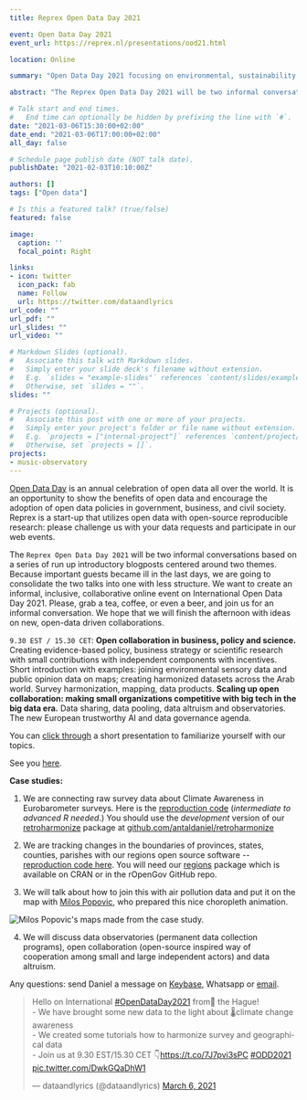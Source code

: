 ```yaml
---
title: Reprex Open Data Day 2021

event: Open Data Day 2021
event_url: https://reprex.nl/presentations/ood21.html

location: Online

summary: "Open Data Day 2021 focusing on environmental, sustainability and public spending data mapping."

abstract: "The Reprex Open Data Day 2021 will be two informal conversations based on a series of run up introductory    blogposts, tutorial, interviews centered around two themes. 1. Open collaboration in business, policy and science      and 2. Scaling up open collaboration: making small organizations competitive with big tech in the big data era. Our    case study will be based around the International Open Data Day 2021 themes, i.e. environmental, sustainability,       public spending and data mapping."

# Talk start and end times.
#   End time can optionally be hidden by prefixing the line with `#`.
date: "2021-03-06T15:30:00+02:00"
date_end: "2021-03-06T17:00:00+02:00"
all_day: false

# Schedule page publish date (NOT talk date).
publishDate: "2021-02-03T10:10:00Z"

authors: []
tags: ["Open data"]

# Is this a featured talk? (true/false)
featured: false

image:
  caption: ''
  focal_point: Right

links:
- icon: twitter
  icon_pack: fab
  name: Follow
  url: https://twitter.com/dataandlyrics
url_code: ""
url_pdf: ""
url_slides: ""
url_video: ""

# Markdown Slides (optional).
#   Associate this talk with Markdown slides.
#   Simply enter your slide deck's filename without extension.
#   E.g. `slides = "example-slides"` references `content/slides/example-slides.md`.
#   Otherwise, set `slides = ""`.
slides: ""

# Projects (optional).
#   Associate this post with one or more of your projects.
#   Simply enter your project's folder or file name without extension.
#   E.g. `projects = ["internal-project"]` references `content/project/deep-learning/index.md`.
#   Otherwise, set `projects = []`.
projects:
- music-observatory
---
```


[Open Data Day](https://opendataday.org/)  is an annual celebration of open data all over the world. It is an opportunity to show the benefits of open data and encourage the adoption of open data policies in government, business, and civil society. Reprex is a start-up that utilizes open data with open-source reproducible research: please challenge us with your data requests and participate in our web events.

The `Reprex Open Data Day 2021` will be two informal conversations based on a series of run up introductory blogposts centered around two themes. Because important guests became ill in the last days, we are going to consolidate the two talks into one with less structure.  We want to create an informal, inclusive, collaborative online event on International Open Data Day 2021. Please, grab a tea, coffee, or even a beer, and join us for an informal conversation. We hope that we will finish the afternoon with ideas on new, open-data driven collaborations.

`9.30 EST / 15.30 CET`:  **Open collaboration in business, policy and science.**   Creating evidence-based policy, business strategy or scientific research with small contributions with independent components with incentives.  Short introduction with examples:  joining environmental sensory data and public opinion data on maps; creating harmonized datasets across the Arab world.  Survey harmonization, mapping, data products.  **Scaling up open collaboration: making small organizations competitive with big tech in the big data era.**  Data sharing, data pooling, data altruism and observatories. The new European trustworthy AI and data governance agenda. 

You can [click through](/presentations/reprex_open_data_day_2021.html#/reprex) a short presentation to familiarize yourself with our topics.

See you [here](https://meet.jit.si/ReprexOpenDataDay2021).

**Case studies:**

1. We are connecting raw survey data about Climate Awareness in Eurobarometer surveys.  Here is the [reproduction code](https://rpubs.com/antaldaniel/734594) (*intermediate to advanced R needed*.) You should use the _development_ version of our [retroharmonize](retroharmonize.dataobservatory.eu) package at [github.com/antaldaniel/retroharmonize](https://github.com/antaldaniel/retroharmonize)

2. We are tracking changes in the boundaries of provinces, states, counties, parishes with our regions open source software -- [reproduction code here](https://rpubs.com/antaldaniel/regions-OOD21). You will need our [regions](regions.dataobservatory.eu) package which is available on CRAN or in the rOpenGov GitHub repo.

3. We will talk about how to join this with air pollution data and put it on the map with [Milos Popovic](https://dataandlyrics.com/post/2021-03-03-ood_interview_maps/), who prepared this nice choropleth animation.

![Milos Popovic's maps made from the case study.](/media/gif/eu_climate_change.gif)

4. We will discuss data observatories (permanent data collection programs), open collaboration (open-source inspired way of cooperation among small and large independent actors) and data altruism.

Any questions: send Daniel a message on [Keybase](https://keybase.io/antaldaniel), Whatsapp or [email](https://dataandlyrics.com/#contact).

<blockquote class="twitter-tweet"><p lang="en" dir="ltr">Hello on International <a href="https://twitter.com/hashtag/OpenDataDay2021?src=hash&amp;ref_src=twsrc%5Etfw">#OpenDataDay2021</a> from🌷 the Hague!<br>- We have brought some new data to the light about 🌡climate change awareness <br>- We created some tutorials how to harmonize survey and geographical data<br>- Join us at 9.30 EST/15.30 CET 👇<a href="https://t.co/7J7pvi3sPC">https://t.co/7J7pvi3sPC</a> <a href="https://twitter.com/hashtag/ODD2021?src=hash&amp;ref_src=twsrc%5Etfw">#ODD2021</a> <a href="https://t.co/DwkGQaDhW1">pic.twitter.com/DwkGQaDhW1</a></p>&mdash; dataandlyrics (@dataandlyrics) <a href="https://twitter.com/dataandlyrics/status/1368149535436996609?ref_src=twsrc%5Etfw">March 6, 2021</a></blockquote> <script async src="https://platform.twitter.com/widgets.js" charset="utf-8"></script>
